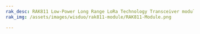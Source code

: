 ```yaml
---
rak_desc: RAK811 Low-Power Long Range LoRa Technology Transceiver module provides an easy to use, small size, low-power solution for long range wireless data transmission.
rak_img: /assets/images/wisduo/rak811-module/RAK811-Module.png

---
```


<rk-redirect to="/Product-Categories/WisDuo/RAK811-Module/Overview/"/>